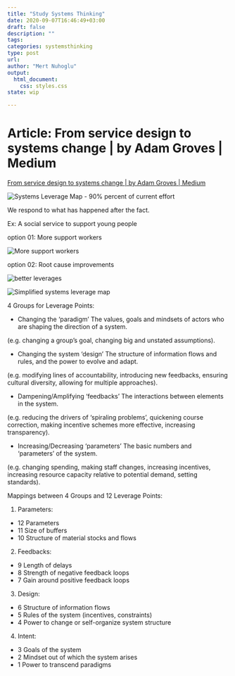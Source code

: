 ```yaml
---
title: "Study Systems Thinking"
date: 2020-09-07T16:46:49+03:00 
draft: false
description: ""
tags:
categories: systemsthinking
type: post
url:
author: "Mert Nuhoglu"
output:
  html_document:
    css: styles.css
state: wip

---
```


# Article: From service design to systems change | by Adam Groves | Medium

[From service design to systems change | by Adam Groves | Medium](https://medium.com/@adam.d.groves/from-service-design-to-systems-change-72fa62b1714c)

![Systems Leverage Map - 90% percent of current effort](https://docs.google.com/drawings/d/e/2PACX-1vRKbh5bUKoHdrqxxfmC9aWGWJ2hPM_Cz5rxelIiZObR__havvzH9RQZrbtvRasz5YX8TDS-ThJvy20Q/pub?w=1613&h=1079)

We respond to what has happened after the fact.

Ex: A social service to support young people

option 01: More support workers

![More support workers](https://miro.medium.com/max/700/1*SK75Fm_WzALOSvTX4XtTuw.jpeg)

option 02: Root cause improvements

![better leverages](https://docs.google.com/drawings/d/e/2PACX-1vTYb_5YSh62zf2QPxQQ_9Zf0WH8AeOkw1spwTU0rZuYZHPAe-2wxw7dnaOszdohL6uABbPE9KYY1kVI/pub?w=1613&h=1079)

![Simplified systems leverage map](https://docs.google.com/drawings/d/e/2PACX-1vSquB5jcRZvVdcN4dYMrSQ62PAM7zAcczFbP0EKmwXs5xMWvEaz13lq9j83KW17PPNtZ2FcR5ZF1h2c/pub?w=1613&h=1079)

4 Groups for Leverage Points:

- Changing the ‘paradigm’
The values, goals and mindsets of actors who are shaping the direction of a system.

(e.g. changing a group’s goal, changing big and unstated assumptions).

- Changing the system ‘design’ 
The structure of information flows and rules, and the power to evolve and adapt.

(e.g. modifying lines of accountability, introducing new feedbacks, ensuring cultural diversity, allowing for multiple approaches).

- Dampening/Amplifying ‘feedbacks’ 
The interactions between elements in the system.

(e.g. reducing the drivers of ‘spiraling problems’, quickening course correction, making incentive schemes more effective, increasing transparency). 

- Increasing/Decreasing ‘parameters’
The basic numbers and ‘parameters’ of the system.

(e.g. changing spending, making staff changes, increasing incentives, increasing resource capacity relative to potential demand, setting standards). 

Mappings between 4 Groups and 12 Leverage Points:

1. Parameters:

- 12 Parameters
- 11 Size of buffers
- 10 Structure of material stocks and flows

2. Feedbacks:

- 9 Length of delays
- 8 Strength of negative feedback loops
- 7 Gain around positive feedback loops

3. Design:

- 6 Structure of information flows
- 5 Rules of the system (incentives, constraints)
- 4 Power to change or self-organize system structure

4. Intent:

- 3 Goals of the system
- 2 Mindset out of which the system arises
- 1 Power to transcend paradigms




